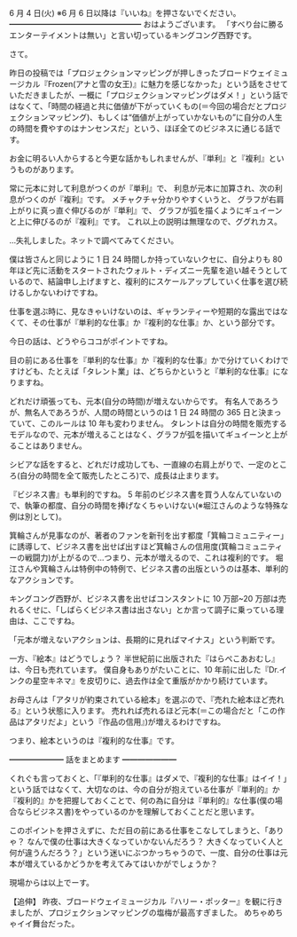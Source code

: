 6 月 4 日(火) ※6 月 6 日以降は『いいね』を押さないでください。
━━━━━━━━━━━━━━━━━
おはようございます。
「すべり台に勝るエンターテイメントは無い」と言い切っているキングコング西野です。

さて。

昨日の投稿では「プロジェクションマッピングが押しきったブロードウェイミュージカル『Frozen(アナと雪の女王)』に魅力を感じなかった」という話をさせていただきましたが、一概に「プロジェクションマッピングはダメ！」という話ではなくて、「時間の経過と共に価値が下がっていくもの(＝今回の場合だとプロジェクションマッピング)、もしくは“価値が上がっていかないもの”に自分の人生の時間を費やすのはナンセンスだ」という、ほぼ全てのビジネスに通じる話です。

お金に明るい人からすると今更な話かもしれませんが、『単利』と『複利』というものがあります。

常に元本に対して利息がつくのが『単利』で、
利息が元本に加算され、次の利息がつくのが『複利』です。
メチャクチャ分かりやすくいうと、
グラフが右肩上がりに真っ直ぐ伸びるのが『単利』で、
グラフが弧を描くようにギュイーンと上に伸びるのが『複利』です。
これ以上の説明は無理なので、ググれカス。

…失礼しました。ネットで調べてみてください。

僕は皆さんと同じように 1 日 24 時間しか持っていないクセに、自分よりも 80 年ほど先に活動をスタートされたウォルト・ディズニー先輩を追い越そうとしているので、結論申し上げますと、複利的にスケールアップしていく仕事を選び続けるしかないわけですね。

仕事を選ぶ時に、見なきゃいけないのは、ギャランティーや短期的な露出ではなくて、その仕事が『単利的な仕事』か『複利的な仕事』か、という部分です。

今日の話は、どうやらココがポイントですね。

目の前にある仕事を『単利的な仕事』か『複利的な仕事』かで分けていくわけですけども、たとえば「タレント業」は、どちらかというと『単利的な仕事』になりますね。

どれだけ頑張っても、元本(自分の時間)が増えないからです。
有名人であろうが、無名人であろうが、人間の時間というのは 1 日 24 時間の 365 日と決まっていて、このルールは 10 年も変わりません。
タレントは自分の時間を販売するモデルなので、元本が増えることはなく、グラフが弧を描いてギュイーンと上がることはありません。

シビアな話をすると、どれだけ成功しても、一直線の右肩上がりで、一定のところ(自分の時間を全て販売したところ)で、成長は止まります。

『ビジネス書』も単利的ですね。
5 年前のビジネス書を買う人なんていないので、執筆の都度、自分の時間を捧げなくちゃいけない(※堀江さんのような特殊な例は別として)。

箕輪さんが見事なのが、著者のファンを新刊を出す都度「箕輪コミュニティー」に誘導して、ビジネス書を出せば出すほど箕輪さんの信用度(箕輪コミュニティーの戦闘力)が上がるので…つまり、元本が増えるので、これは複利的です。
堀江さんや箕輪さんは特例中の特例で、ビジネス書の出版というのは基本、単利的なアクションです。

キングコング西野が、ビジネス書を出せばコンスタントに 10 万部~20 万部は売れるくせに、「しばらくビジネス書は出さない」とか言って調子に乗っている理由は、ここですね。

「元本が増えないアクションは、長期的に見ればマイナス」という判断です。

一方、『絵本』はどうでしょう？
半世紀前に出版された『はらぺこあおむし』は、今日も売れています。
僕自身もありがたいことに、10 年前に出した『Dr.インクの星空キネマ』を皮切りに、過去作は全て重版がかかり続けています。

お母さんは「アタリが約束されている絵本」を選ぶので、『売れた絵本ほど売れる』という状態に入ります。
売れれば売れるほど元本(＝この場合だと「この作品はアタリだよ」という『作品の信用』)が増えるわけですね。

つまり、絵本というのは『複利的な仕事』です。

━━━━━━━
話をまとめます
━━━━━━━

くれぐも言っておくと、「『単利的な仕事』はダメで、『複利的な仕事』はイイ！」という話ではなくて、大切なのは、今の自分が抱えている仕事が『単利的』か『複利的』かを把握しておくことで、何の為に自分は『単利的』な仕事(僕の場合ならビジネス書)をやっているのかを理解しておくことだと思います。

このポイントを押さえずに、ただ目の前にある仕事をこなしてしまうと、「ありゃ？ なんで僕の仕事は大きくなっていかないんだろう？ 大きくなっていく人と何が違うんだろう？」という迷いにぶつかっちゃうので、一度、自分の仕事は元本が増えているかどうかを考えてみてはいかがでしょうか？

現場からは以上でーす。

【追伸】
昨夜、ブロードウェイミュージカル『ハリー・ポッター』を観に行きましたが、プロジェクションマッピングの塩梅が最高すぎました。
めちゃめちゃイイ舞台だった。
